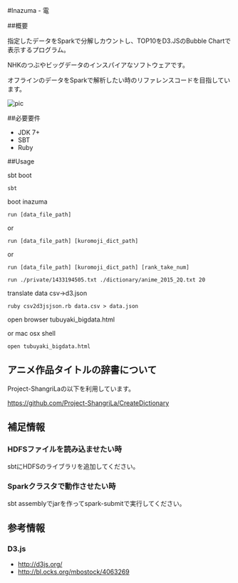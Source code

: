 #Inazuma - 電

##概要

指定したデータをSparkで分解しカウントし、TOP10をD3.JSのBubble Chartで表示するプログラム。

NHKのつぶやビッグデータのインスパイアなソフトウェアです。

オフラインのデータをSparkで解析したい時のリファレンスコードを目指しています。


![pic](http://i.imgur.com/m2EPkHt.png)

##必要要件

* JDK 7+
* SBT
* Ruby

##Usage

sbt boot

``sbt``

boot inazuma

``run [data_file_path]``

or

``run [data_file_path] [kuromoji_dict_path]``

or 

``run [data_file_path] [kuromoji_dict_path] [rank_take_num]``

``run ./private/1433194505.txt ./dictionary/anime_2015_2Q.txt 20``

translate data csv->d3.json

``ruby csv2d3jsjson.rb data.csv > data.json``

open browser tubuyaki_bigdata.html

or mac osx shell

``open tubuyaki_bigdata.html``

## アニメ作品タイトルの辞書について

Project-ShangriLaの以下を利用しています。

https://github.com/Project-ShangriLa/CreateDictionary

## 補足情報

### HDFSファイルを読み込ませたい時

sbtにHDFSのライブラリを追加してください。

### Sparkクラスタで動作させたい時

sbt assemblyでjarを作ってspark-submitで実行してください。

## 参考情報

### D3.js
* http://d3js.org/
* http://bl.ocks.org/mbostock/4063269